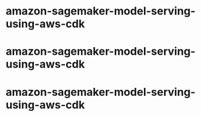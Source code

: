 # amazon-sagemaker-model-serving-using-aws-cdk
# amazon-sagemaker-model-serving-using-aws-cdk
# amazon-sagemaker-model-serving-using-aws-cdk
